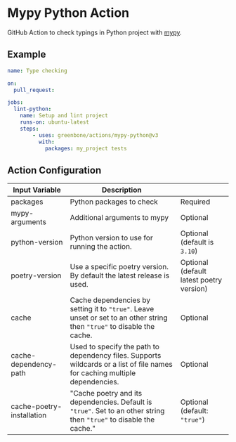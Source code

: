 # Mypy Python Action

GitHub Action to check typings in Python project with [mypy].

## Example

```yml
name: Type checking

on:
  pull_request:

jobs:
  lint-python:
    name: Setup and lint project
    runs-on: ubuntu-latest
    steps:
        - uses: greenbone/actions/mypy-python@v3
          with:
            packages: my_project tests
```

## Action Configuration

|Input Variable|Description| |
|--------------|-----------|-|
| packages | Python packages to check | Required |
| mypy-arguments | Additional arguments to mypy | Optional |
| python-version | Python version to use for running the action. | Optional (default is `3.10`) |
| poetry-version | Use a specific poetry version. By default the latest release is used. | Optional (default latest poetry version) |
| cache | Cache dependencies by setting it to `"true"`. Leave unset or set to an other string then `"true"` to disable the cache. | Optional |
| cache-dependency-path | Used to specify the path to dependency files. Supports wildcards or a list of file names for caching multiple dependencies. | Optional |
| cache-poetry-installation | "Cache poetry and its dependencies. Default is `"true"`. Set to an other string then `"true"` to disable the cache." | Optional (default: `"true"`) |

[mypy]: https://mypy.readthedocs.io/en/stable/
